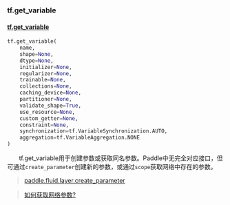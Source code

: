 ### tf.get_variable

#### [tf.get_variable](https://www.tensorflow.org/api_docs/python/tf/get_variable)

```python
tf.get_variable(
    name,
    shape=None,
    dtype=None,
    initializer=None,
    regularizer=None,
    trainable=None,
    collections=None,
    caching_device=None,
    partitioner=None,
    validate_shape=True,
    use_resource=None,
    custom_getter=None,
    constraint=None,
    synchronization=tf.VariableSynchronization.AUTO,
    aggregation=tf.VariableAggregation.NONE
)
```

&#160; &#160; &#160; &#160;tf.get_variable用于创建参数或获取同名参数。Paddle中无完全对应接口，但可通过`create_parameter`创建新的参数，或通过`scope`获取网络中存在的参数。  

> [paddle.fluid.layer.create_parameter](http://paddlepaddle.org/documentation/docs/zh/1.2/api_cn/layers_cn.html#permalink-201-create_parameter)  

> [如何获取网络参数?](TODO)
